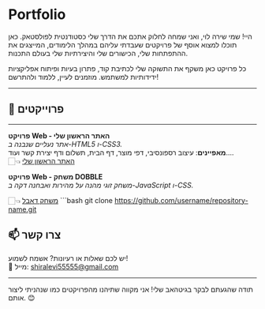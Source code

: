 # Portfolio
היי! שמי שירה לוי, ואני שמחה לחלוק אתכם את הדרך שלי כסטודנטית לפולסטאק. כאן תוכלו למצוא אוסף של פרויקטים שעבדתי עליהם במהלך הלימודים, המייצגים את ההתפתחות שלי, הכישורים שלי והיצירתיות שלי בעולם התכנות.

כל פרויקט כאן משקף את התשוקה שלי לכתיבת קוד, פתרון בעיות ופיתוח אפליקציות ידידותיות למשתמש. מוזמנים לעיין, ללמוד ולהתרשם!

---

## 📂 פרוייקטים 

---
 **פרויקט Web - האתר הראשון שלי**  
   *אתר נעליים שנבנה ב-HTML5 ו-CSS3.*  
   **מאפיינים**: עיצוב רספונסיבי, דפי מוצר, דף הבית, תשלום ודף יצירת קשר ועוד....  
   👈🏻 [האתר הראשון שלי](https://github.com/shiraLevi123/Shoes-website)


 **פרויקט Web - משחק DOBBLE**  
*משחק זוגי מהנה על מהירות ואבחנה דקה ב-JavaScript ו-CSS.*

   👈🏻 [משחק דאבל](https://github.com/shiraLevi123/Shoes-website)
      ```bash
   git clone https://github.com/username/repository-name.git

## 📫 צרו קשר
יש לכם שאלות או רעיונות? אשמח לשמוע!  
📧 מייל: shiralevi55555@gmail.com  

---

תודה שהגעתם לבקר בגיטהאב שלי! אני מקווה שתיהנו מהפרויקטים כמו שנהניתי ליצור אותם. 😊
